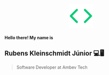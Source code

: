 <p align="center">
   <img src="https://raw.githubusercontent.com/RubensKj/myportfolio/master/.github/code.png" width="80"/>
</p>

#### Hello there! My name is 
## Rubens Kleinschmidt Júnior 💻🖥

> Software Developer at Ambev Tech
